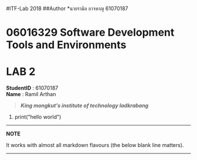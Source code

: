 #ITF-Lab 2018
##Author
*นายรามิล อาจหาญ 61070187


# 06016329 Software Development Tools and Environments  
  

# LAB 2  
  

**StudentID** : 61070187  
**Name** : Ramil Arthan  

>***King mongkut's institute of technology ladkrabang***
  
1. print("hello world")

---
**NOTE**

It works with almost all markdown flavours (the below blank line matters).

---

